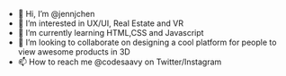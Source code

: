 - 👋 Hi, I’m @jennjchen
- 👀 I’m interested in UX/UI, Real Estate and VR
- 🌱 I’m currently learning HTML,CSS and Javascript
- 💞️ I’m looking to collaborate on designing a cool platform for people to view awesome products in 3D
- 📫 How to reach me @codesaavy on Twitter/Instagram

<!---
jennjchen/jennjchen is a ✨ special ✨ repository because its `README.md` (this file) appears on your GitHub profile.
You can click the Preview link to take a look at your changes.
--->
